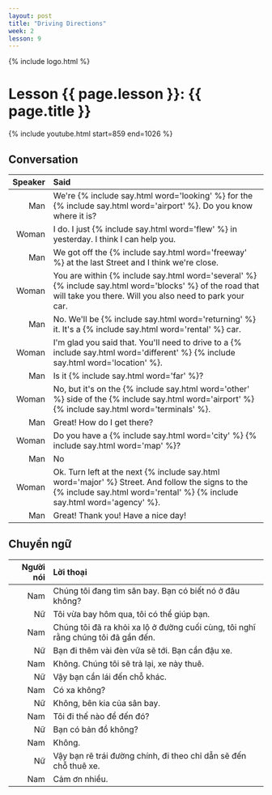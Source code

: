 ```yaml
---
layout: post
title: "Driving Directions"
week: 2
lesson: 9
---
```


{% include logo.html %}

# Lesson {{ page.lesson }}: {{ page.title }}

{% include youtube.html start=859 end=1026 %}

## Conversation

Speaker | Said
---: | :---
Man | We're {% include say.html word='looking' %} for the {% include say.html word='airport' %}. Do you know where it is?
Woman | I do. I just {% include say.html word='flew' %} in yesterday. I think I can help you.
Man | We got off the {% include say.html word='freeway' %} at the last Street and I think we're close.
Woman | You are within {% include say.html word='several' %} {% include say.html word='blocks' %} of the road that will take you there. Will you also need to park your car.
Man | No. We'll be {% include say.html word='returning' %} it. It's a {% include say.html word='rental' %} car.
Woman | I'm glad you said that. You'll need to drive to a {% include say.html word='different' %} {% include say.html word='location' %}.
Man | Is it {% include say.html word='far' %}?
Woman | No, but it's on the {% include say.html word='other' %} side of the {% include say.html word='airport' %} {% include say.html word='terminals' %}.
Man | Great! How do I get there?
Woman | Do you have a {% include say.html word='city' %} {% include say.html word='map' %}?
Man | No
Woman | Ok. Turn left at the next {% include say.html word='major' %} Street. And follow the signs to the {% include say.html word='rental' %} {% include say.html word='agency' %}.
Man | Great! Thank you! Have a nice day!

## Chuyển ngữ

Người nói | Lời thoại
---: | :---
Nam | Chúng tôi đang tìm sân bay. Bạn có biết nó ở đâu không?
Nữ| Tôi vừa bay hôm qua, tôi có thể giúp bạn.
Nam | Chúng tôi đã ra khỏi xa lộ ở đường cuối cùng, tôi nghĩ rằng chúng tôi đã gần đến.
Nữ | Bạn đi thêm vài đèn vữa sẽ tới. Bạn cần đậu xe.
Nam | Không. Chúng tôi sẽ trả lại, xe này thuê.
Nữ | Vậy bạn cần lái đến chỗ khác.
Nam | Có xa không?
Nữ | Không, bên kia của sân bay.
Nam | Tôi đi thế nào để đến đó?
Nữ | Bạn có bản đồ không?
Nam | Không.
Nữ | Vậy bạn rẽ trái đường chính, đi theo chỉ dẫn sẽ đến chỗ thuê xe.
Nam | Cảm ơn nhiều.
